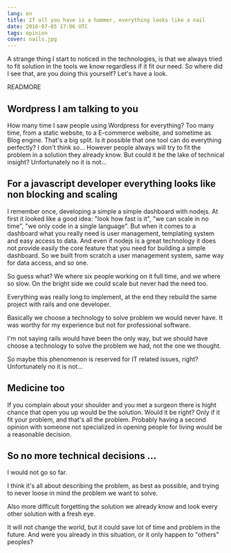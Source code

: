 ```yaml
---
lang: en
title: If all you have is a hammer, everything looks like a nail
date: 2016-07-05 17:06 UTC
tags: opinion
cover: nails.jpg
---
```


A strange thing I start to noticed in the technologies, is that we always tried to fit solution in the tools we know regardless if it fit our need.
So where did I see that, are you doing this yourself? Let's have a look.

READMORE

## Wordpress I am talking to you

How many time I saw people using Wordpress for everything? Too many time, from a static website, to a E-commerce website, and sometime as Blog engine. That's a big split.
Is it possible that one tool can do everything perfectly?
I don't think so... However people always will try to fit the problem in a solution they already know.
But could it be the lake of technical insight?
Unfortunately no it is not...

## For a javascript developer everything looks like non blocking and scaling

I remember once, developing a simple a simple dashboard with nodejs.
At first it looked like a good idea: "look how fast is it", "we can scale in no time", "we only code in a single language".
But when it comes to a dashboard what you really need is user management, templating system and easy access to data. 
And even if nodejs is a great technology it does not provide easily the core feature that you need for building a simple dashboard.
So we built from scratch a user management system, same way for data access, and so one.

So guess what? We where six people working on it full time, and we where so slow. On the bright side we could scale but never had the need too. 

Everything was really long to implement, at the end they rebuild the same project with rails and one developer. 

Basically we choose a technology to solve problem we would never have.
It was worthy for my experience but not for professional software.

I'm not saying rails would have been the only way, but we should have choose a technology to solve the problem we had, not the one we thought.

So maybe this phenomenon is reserved for IT related issues, right?
Unfortunately no it is not...

## Medicine too

If you complain about your shoulder and you met a surgeon there is hight chance that open you up would be the solution.
Would it be right? Only if it fit your problem, and that's all the problem.
Probably having a second opinion with someone not specialized in opening people for living would be a reasonable decision.

## So no more technical decisions ...

I would not go so far. 

I think it's all about describing the problem, as best as possible, and trying to never loose in mind the problem we want to solve.

Also more difficult forgetting the solution we already know and look every other solution with a fresh eye.

It will not change the world, but it could save lot of time and problem in the future. 
And were you already in this situation, or it only happen to "others" peoples?